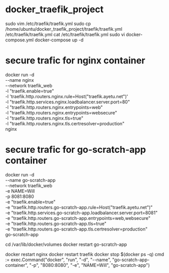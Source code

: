 # docker_traefik_project
sudo vim /etc/traefik/traefik.yml
sudo cp /home/ubuntu/docker_traefik_project/traefik/traefik.yml /etc/traefik/traefik.yml
cat /etc/traefik/traefik.yml
sudo vi docker-compose.yml 
docker-compose up -d
<!-- docker run -d \
  --name nginx \
  --network traefik_web \
  -l "traefik.enable=true" \
  -l "traefik.http.routers.nginx.entrypoints=web" \
  -l 'traefik.http.routers.nginx.rule=Host("traefik.ayetu.net")' \
  -l "traefik.http.services.nginx.loadbalancer.server.port=80" \
  nginx -->

# secure trafic for nginx container
docker run -d \
  --name nginx \
  --network traefik_web \
  -l "traefik.enable=true" \
  -l 'traefik.http.routers.nginx.rule=Host("traefik.ayetu.net")' \
  -l "traefik.http.services.nginx.loadbalancer.server.port=80" \
  -l "traefik.http.routers.nginx.entrypoints=web" \
  -l "traefik.http.routers.nginx.entrypoints=websecure" \
  -l "traefik.http.routers.nginx.tls=true" \
  -l "traefik.http.routers.nginx.tls.certresolver=production" \
  nginx
# secure trafic for go-scratch-app container
docker run -d \
  --name go-scratch-app \
  --network traefik_web \
  -e NAME=Will \
  -p 8081:8080 \
  -e "traefik.enable=true" \
  -e "traefik.http.routers.go-scratch-app.rule=Host("traefik.ayetu.net")" \
  -e "traefik.http.services.go-scratch-app.loadbalancer.server.port=8081" \
  -e "traefik.http.routers.go-scratch-app.entrypoints=web,websecure" \
  -e "traefik.http.routers.go-scratch-app.tls=true" \
  -e "traefik.http.routers.go-scratch-app.tls.certresolver=production" \
  go-scratch-app


cd /var/lib/docker/volumes
docker restart go-scratch-app

docker restart nginx
docker restart traefik
docker stop $(docker ps -q)
cmd := exec.Command("docker", "run", "-d", "--name", "go-scratch-app-container", "-p", "8080:8080", "-e", "NAME=Will", "go-scratch-app")